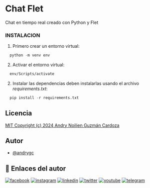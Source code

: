 # Chat Flet 
Chat en tiempo real creado con Python y Flet

### INSTALACION
1. Primero crear un entorno virtual:
```python
  python -m venv env
```

2. Activar el entorno virtual:
```bash
  env/Scripts/activate
```

2. Instalar las dependencias deben instalarlas usando el archivo *requirements.txt*:
```python
  pip install -r requirements.txt
```

## Licencia
[MIT Copyright (c) 2024 Andry Noilien Guzmán Cardoza](https://github.com/andrygc/chat_flet/blob/main/LICENSE)


## Autor
- [@andrygc](https://www.github.com/andrygc)


## 🔗 Enlaces del autor
[![facebook](https://img.shields.io/badge/Facebook-1877F2?style=for-the-badge&logo=facebook&logoColor=white)](https://facebook.com/andrynolien)
[![instagram](https://img.shields.io/badge/Instagram-E4405F?style=for-the-badge&logo=instagram&logoColor=white)](https://www.instagram.com/andrycardoza)
[![linkedin](https://img.shields.io/badge/linkedin-0A66C2?style=for-the-badge&logo=linkedin&logoColor=white)](https://www.linkedin.com/in/andry-cardoza)
[![twitter](https://img.shields.io/badge/twitter-1DA1F2?style=for-the-badge&logo=twitter&logoColor=white)](https://twitter.com/@andrycardoza)
[![youtube](https://img.shields.io/badge/YouTube-FF0000?style=for-the-badge&logo=youtube&logoColor=white)](https://youtube.com/@andrycardoza)
[![telegram](https://img.shields.io/badge/Telegram-2CA5E0?style=for-the-badge&logo=telegram&logoColor=white)](https://t.me/andry_cardoza)
